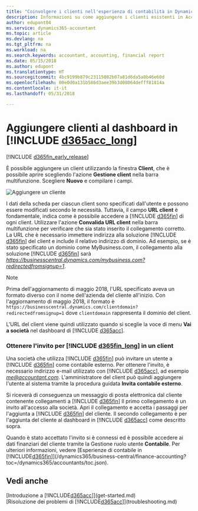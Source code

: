 ```yaml
---
title: "Coinvolgere i clienti nell'esperienza di contabilità in Dynamics 365 | Documenti Microsoft"
description: Informazioni su come aggiungere i clienti esistenti in Accountant Hub per Dynamics 365.
author: edupont04
ms.service: dynamics365-accountant
ms.topic: article
ms.devlang: na
ms.tgt_pltfrm: na
ms.workload: na
ms.search.keywords: accountant, accounting, financial report
ms.date: 05/15/2018
ms.author: edupont
ms.translationtype: HT
ms.sourcegitcommit: 4bc9199b879c23115082b07a81d6da5a0b46e60d
ms.openlocfilehash: 00e0d0a131b586d3aee39b3d08064defff81814a
ms.contentlocale: it-it
ms.lasthandoff: 05/31/2018

---
```

# <a name="add-clients-to-your-dashboard-in-include-d365acclongincludesd365acclongmdmd"></a>Aggiungere clienti al dashboard in [!INCLUDE [d365acc_long](includes/d365acc_long_md.md)]
[!INCLUDE [d365fin_early_release](includes/d365fin_early_release.md.md)]

È possibile aggiungere un client utilizzando la finestra **Client**, che è possibile aprire scegliendo l'azione **Gestione client** nella barra multifunzione. Scegliere **Nuovo** e compilare i campi.  

![Aggiungere un cliente](./media/accountant-add-client/manage-client.png)

I dati della scheda per ciascun client sono specificati dall'utente e possono essere modificati secondo le necessità. Tuttavia, il campo **URL client** è fondamentale, indica come è possibile accedere a [!INCLUDE [d365fin](includes/d365fin_md.md)] di ogni client. Utilizzare l'azione **Convalida URL client** nella barra multifunzione per verificare che sia stato inserito il collegamento corretto. La URL che è necessario immettere indirizza alla soluzione [!INCLUDE [d365fin](includes/d365fin_md.md)] del client e include il relativo indirizzo di dominio. Ad esempio, se è stato specificato un dominio come MyBusiness.com, il collegamento alla soluzione [!INCLUDE [d365fin](includes/d365fin_md.md)] sarà *https://businesscentral.dynamics.com/mybusiness.com?redirectedfromsignup=1*.  

> [!NOTE]
>  Prima dell'aggiornamento di maggio 2018, l'URL specificato aveva un formato diverso con il nome dell'azienda del cliente all'inizio. Con l'aggiornamento di maggio 2018, il formato è ```https://businesscentral.dynamics.com/clientdomain?redirectedfromsignup=1``` dove ```clientdomain``` rappresenta il dominio del client.  

L'URL del client viene quindi utilizzato quando si sceglie la voce di menu **Vai a società** nel dashboard di [!INCLUDE [d365acc](includes/d365acc_md.md)].  

### <a name="get-invited-to-a-clients-include-d365finlongincludesd365finlongmdmd"></a>Ottenere l'invito per [!INCLUDE [d365fin_long](includes/d365fin_long_md.md)] in un client
Una società che utilizza [!INCLUDE [d365fin](includes/d365fin_md.md)] può invitare un utente a [!INCLUDE [d365fin](includes/d365fin_md.md)] come contabile esterno. Per ottenere l'invito, è necessario indirizzo e-mail utilizzato con [!INCLUDE [d365acc](includes/d365acc_md.md)], ad esempio <em>me@accountant.com</em>. L'amministratore del client può quindi aggiungere l'utente al sistema tramite la procedura guidata **Invita contabile esterno**.  

Si riceverà di conseguenza un messaggio di posta elettronica dal cliente contenente collegamenti a [!INCLUDE [d365fin](includes/d365fin_md.md)] Il primo collegamento è un invito all'accesso alla società. Apri il collegamento e accetta i passaggi per l'aggiunta a [!INCLUDE [d365fin](includes/d365fin_md.md)] del cliente. Il secondo collegamento è per l'aggiunta del cliente al dashboard in [!INCLUDE [d365acc](includes/d365acc_md.md)] come descritto sopra.  

Quando è stato accettato l'invito si è connessi ed è possibile accedere ai dati finanziari del cliente tramite la Gestione ruolo utente **Contabile**. Per ulteriori informazioni, vedere [Esperienze di contabile in [!INCLUDE[d365fin](includes/d365fin_md.md)]](/dynamics365/business-central/finance-accounting?toc=/dynamics365/accountants/toc.json).  

## <a name="see-also"></a>Vedi anche
[Introduzione a [!INCLUDE[d365acc](includes/d365acc_md.md)]](get-started.md)  
[Risoluzione dei problemi di [!INCLUDE[d365acc](includes/d365acc_md.md)]](troubleshooting.md)  

